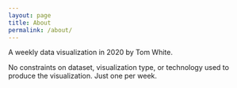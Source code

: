 ```yaml
---
layout: page
title: About
permalink: /about/
---
```


A weekly data visualization in 2020 by Tom White.

No constraints on dataset, visualization type, or technology used to produce the visualization. Just one per week.
